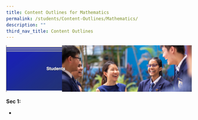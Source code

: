 ```yaml
---
title: Content Outlines for Mathematics
permalink: /students/Content-Outlines/Mathematics/
description: ""
third_nav_title: Content Outlines
---
```

![](/images/Students%20Banner.png)

**Sec 1:**

* 